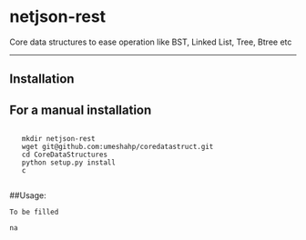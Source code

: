 netjson-rest
======

Core data structures to ease operation like BST, Linked List, Tree, Btree etc



------------
Installation
------------

For a manual installation 
------------
```

   mkdir netjson-rest
   wget git@github.com:umeshahp/coredatastruct.git
   cd CoreDataStructures
   python setup.py install
   c
 
```



##Usage:


```
To be filled
```

```
na
```


```

```